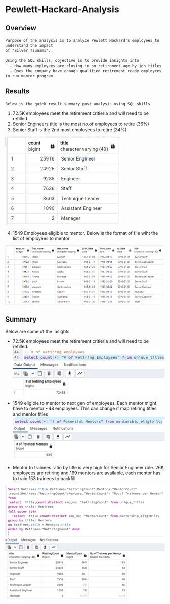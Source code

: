 # Pewlett-Hackard-Analysis

## Overview

    Purpose of the analysis is to analyze Pewlett Hackard's employees to understand the impact 
    of "Silver Tsunami". 
    
    Using the SQL skills, objective is to provide insights into 
      - How many employees are closing in on retirement age by job titles
      - Does the company have enough qualified retirement ready employees to run mentor program.

## Results
    Below is the quick result summary post analysis using SQL skills
    
1. 72.5K employees meet the retirement critieria and will need to be refilled.
2. Senior Engineers title is the most no.of employees to retire (36%)
3. Senior Staff is the 2nd most employees to retire (34%)

![](https://github.com/SuniAnalytics/Pewlett-Hackard-Analysis/blob/main/Resources/retiring_titles.png)

4. 1549 Employees eligible to mentor. Below is the format of file wiht the list of employees to mentor
 
![](https://github.com/SuniAnalytics/Pewlett-Hackard-Analysis/blob/main/Resources/mentorship_eligibilty.png)

## Summary

Below are some of the insights:

- 72.5K employees meet the retirement critieria and will need to be refilled.
![](https://github.com/SuniAnalytics/Pewlett-Hackard-Analysis/blob/main/Resources/Screenshot_RetiringEmployee%20Count.png)

- 1549 eligible to mentor to next gen of employees. Each mentor might have to mentor ~48 employees. This can change if
map retiring titles and mentor titles
![](https://github.com/SuniAnalytics/Pewlett-Hackard-Analysis/blob/main/Resources/Screenshot_Mentors%20Count.png)

- Mentor to trainees ratio by title is very high for Senior Engineer role. 26K employees are retiring and 169 mentors are available, each mentor has to train 153 trainees to backfill

![](https://github.com/SuniAnalytics/Pewlett-Hackard-Analysis/blob/main/Resources/Screenshot_No.ofTraineesPerMentor.png)
